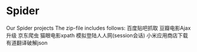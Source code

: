 # Spider
Our Spider projects
The zip-file includes follows:
百度贴吧抓取
豆瓣电影Ajax升级
京东爬虫
猫眼电影xpath
模拟登陆人人网(session会话)
小米应用商店下载
有道翻译破解json
